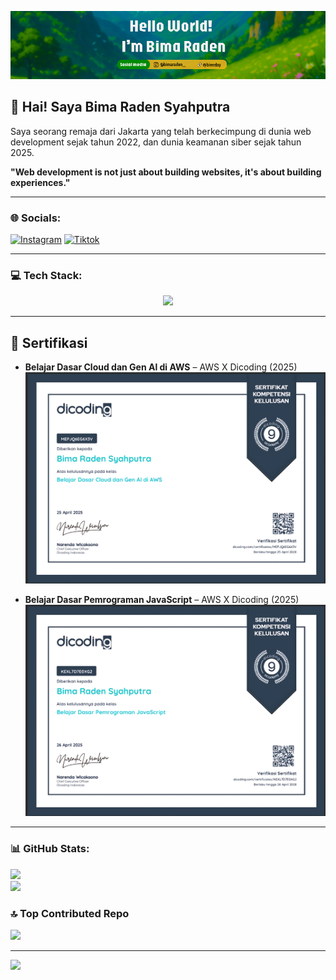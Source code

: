 ![Bima Raden](./img/Header-2.png)


## 👋 Hai! Saya Bima Raden Syahputra

Saya seorang remaja dari Jakarta yang telah berkecimpung di dunia web development sejak tahun 2022, dan dunia keamanan siber sejak tahun 2025.  

**"Web development is not just about building websites, it's about building experiences."**



---

### 🌐 Socials:
[![Instagram](https://img.shields.io/badge/Instagram-%23E4405F.svg?logo=Instagram&logoColor=white)](https://instagram.com/Bimaraden__) 
[![Tiktok](https://img.shields.io/badge/TikTok-000000?style=for-the-badge&logo=tiktok&logoColor=white)](https://www.tiktok.com/@bimrdsy)

---

### 💻 Tech Stack:
  <p align="center">
  <a href="https://skillicons.dev">
    <img src="https://skillicons.dev/icons?i=js,html,css,react,typescript,vue,tailwind,bootstrap,figma,arduino,vercel" />
  </a>
</p>

---

## 📜 Sertifikasi

- **Belajar Dasar Cloud dan Gen Al di AWS** – AWS X Dicoding (2025)  
  ![Dasar cloud and AI](./img/1.png)

- **Belajar Dasar Pemrograman JavaScript** – AWS X Dicoding (2025)  
  ![JS certificate](./img/2.png)

---


### 📊 GitHub Stats:
![](https://github-readme-stats.vercel.app/api?username=Bimaraden&theme=dark&hide_border=false&include_all_commits=true&count_private=false)<br/>
![](https://nirzak-streak-stats.vercel.app/?user=Bimaraden&theme=dark&hide_border=false)<br/>

### 🔝 Top Contributed Repo
![](https://github-contributor-stats.vercel.app/api?username=Bimaraden&limit=5&theme=dark&combine_all_yearly_contributions=true)

---
[![](https://visitcount.itsvg.in/api?id=Bimaraden&icon=0&color=0)](https://visitcount.itsvg.in)

<!-- Proudly created with GPRM ( https://gprm.itsvg.in ) -->
